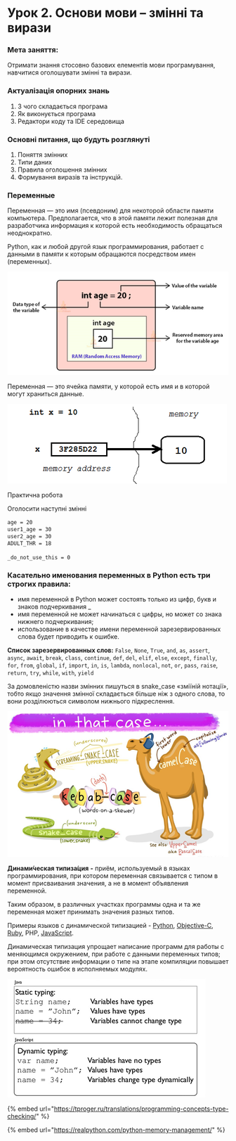 # Урок 2. Основи мови – змінні та вирази

### **Мета** заняття:

Отримати знання стосовно базових елементів мови програмування, навчитися оголошувати змінні та вирази.

### Актуалізація опорних знань

1. З чого складається програма
2. Як виконується програма
3. Редактори коду та IDE середовища

### Основні питання, що будуть розглянуті

1. Поняття змінних
2. Типи даних
3. Правила оголошення змінних
4. Формування виразів та інструкцій.

### Переменные

Переменная — это имя \(псевдоним\) для некоторой области памяти компьютера. Предполагается, что в этой памяти лежит полезная для разработчика информация к которой есть необходимость обращаться неоднократно.

Python, как и любой другой язык программирования, работает с данными в памяти к которым обращаются посредством имен \(переменных\).

![](../../.gitbook/assets/image%20%2899%29.png)

Переменная — это ячейка памяти, у которой есть имя и в которой могут храниться данные.

![](../../.gitbook/assets/image%20%2898%29.png)

Практична робота

Оголосити наступні змінні

```text
age = 20
user1_age = 30
user2_age = 30
ADULT_THR = 18

_do_not_use_this = 0
```

### Касательно именования переменных в Python есть три строгих правила:

* имя переменной в Python может состоять только из цифр, букв и знаков подчеркивания \_ 
* имя переменной не может начинаться с цифры, но может со знака нижнего подчеркивания; 
* использование в качестве имени переменной зарезервированных слова будет приводить к ошибке.

**Список зарезервированных слов:** `False`, `None`, `True`, `and`, `as`, `assert`, `async`, `await`, `break`, `class`, `continue`, `def`, `del`, `elif`, `else`, `except`, `finally`, `for`, `from`, `global`, `if`, `import`, `in`, `is`, `lambda`, `nonlocal`, `not`, `or`, `pass`, `raise`, `return`, `try`, `while`, `with`, `yield`

За домовленістю назви змінних пишуться в snake\_case «зміїній нотації», тобто якщо значення змінної складається більше ніж з одного слова, то вони розділюються символом нижнього підкреслення.

![](../../.gitbook/assets/image%20%2884%29.png)

**Динами́ческая типиза́ция** **-** приём, используемый в языках программирования, при котором переменная связывается с типом в момент присваивания значения, а не в момент объявления переменной.

Таким образом, в различных участках программы одна и та же переменная может принимать значения разных типов.

Примеры языков с динамической типизацией - [Python](https://ru.wikipedia.org/wiki/Python), [Objective-C](https://ru.wikipedia.org/wiki/Objective-C), [Ruby](https://ru.wikipedia.org/wiki/Ruby), PHP,  [JavaScript](https://ru.wikipedia.org/wiki/JavaScript).

Динамическая типизация упрощает написание программ для работы с меняющимся окружением, при работе с данными переменных типов; при этом отсутствие информации о типе на этапе компиляции повышает вероятность ошибок в исполняемых модулях.

![](../../.gitbook/assets/image%20%2895%29.png)

{% embed url="https://tproger.ru/translations/programming-concepts-type-checking/" %}

{% embed url="https://realpython.com/python-memory-management/" %}

